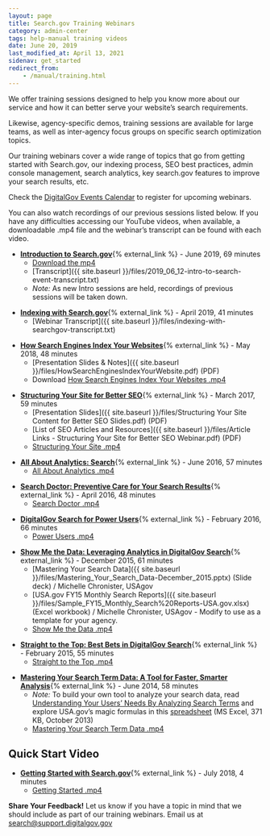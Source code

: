 ```yaml
---
layout: page
title: Search.gov Training Webinars
category: admin-center
tags: help-manual training videos
date: June 20, 2019
last_modified_at: April 13, 2021
sidenav: get_started
redirect_from:
    - /manual/training.html
---
```


We offer training sessions designed to help you know more about our service and how it can better serve your website’s search requirements. 

Likewise, agency-specific demos, training sessions are available for large teams, as well as inter-agency focus groups on specific search optimization topics.

Our training webinars cover a wide range of topics that go from getting started with Search.gov, our indexing process, SEO best practices, admin console management, search analytics, key search.gov features to improve your search results, etc.

Check the [DigitalGov Events Calendar](https://www.digital.gov/events/) to register for upcoming webinars.

You can also watch recordings of our previous sessions listed below. If you have any difficulties accessing our YouTube videos, when available, a downloadable .mp4 file and the webinar’s transcript can be found with each video.<a name="intro-to-search-gov"></a>

* **[Introduction to Search.gov](https://youtu.be/niT9kU6AfP8)**{% external_link %} - June 2019, 69 minutes
  * [Download the mp4](https://d3qcdigd1fhos0.cloudfront.net/media/2019_06_12-intro-to-search.mp4)
  * [Transcript]({{ site.baseurl }}/files/2019_06_12-intro-to-search-event-transcript.txt)
  * *Note:* As new Intro sessions are held, recordings of previous sessions will be taken down.

<a name="indexing-with-searchgov"></a>
* **[Indexing with Search.gov](https://youtu.be/zxyJVrxWVmg)**{% external_link %} - April 2019, 41 minutes
  * [Webinar Transcript]({{ site.baseurl }}/files/indexing-with-searchgov-transcript.txt)

<a name="how-engines-index"></a>
* **[How Search Engines Index Your Websites](https://youtu.be/THhe3Z7XSxg)**{% external_link %} - May 2018, 48 minutes
  * [Presentation Slides & Notes]({{ site.baseurl }}/files/HowSearchEnginesIndexYourWebsite.pdf) (PDF)
  * Download [How Search Engines Index Your Websites .mp4](https://d3qcdigd1fhos0.cloudfront.net/media/howsearchenginesindex.mp4)

<a name="site-structure-better-seo"></a>
* **[Structuring Your Site for Better SEO](https://youtu.be/2t5JM5slNSA)**{% external_link %} - March 2017, 59 minutes
  * [Presentation Slides]({{ site.baseurl }}/files/Structuring Your Site Content for Better SEO Slides.pdf) (PDF)
  * [List of SEO Articles and Resources]({{ site.baseurl }}/files/Article Links - Structuring Your Site for Better SEO Webinar.pdf) (PDF)
  * [Structuring Your Site .mp4](https://d3qcdigd1fhos0.cloudfront.net/media/Structuring+Your+Site+for+Better+SEO_051117.mp4)

<a name="all-about-analytics"></a>
* **[All About Analytics: Search](https://youtu.be/xL6ipNKPW_Y)**{% external_link %} - June 2016, 57 minutes
  * [All About Analytics .mp4](https://d3qcdigd1fhos0.cloudfront.net/media/allaboutanalytics.mp4)

<a name="search-doctor"></a>
* **[Search Doctor: Preventive Care for Your Search Results](https://youtu.be/Wr767ENce_4)**{% external_link %} - April 2016, 48 minutes
  * [Search Doctor .mp4](https://d3qcdigd1fhos0.cloudfront.net/media/searchdoctor.mp4)

<a name="power-users"></a>
* **[DigitalGov Search for Power Users](https://youtu.be/P47ccZb6Fzc)**{% external_link %} - February 2016, 66 minutes
  * [Power Users .mp4](https://d3qcdigd1fhos0.cloudfront.net/media/powerusers.mp4)

<a name="show-me-the-data"></a>
* **[Show Me the Data: Leveraging Analytics in DigitalGov Search](https://youtu.be/zMft4VkYZug)**{% external_link %} - December 2015, 61 minutes
  * [Mastering Your Search Data]({{ site.baseurl }}/files/Mastering_Your_Search_Data-December_2015.pptx) (Slide deck) / Michelle Chronister, USAgov
  * [USA.gov FY15 Monthly Search Reports]({{ site.baseurl }}/files/Sample_FY15_Monthly_Search%20Reports-USA.gov.xlsx) (Excel workbook) / Michelle Chronister, USAgov - Modify to use as a template for your agency.
  * [Show Me the Data .mp4](https://d3qcdigd1fhos0.cloudfront.net/media/showmethedata.mp4)

<a name="straight-to-the-top"></a>
* **[Straight to the Top: Best Bets in DigitalGov Search](https://youtu.be/WzQocKYK0t4)**{% external_link %} - February 2015, 55 minutes
  * [Straight to the Top .mp4](https://d3qcdigd1fhos0.cloudfront.net/media/bestbets.mp4)

<a name="mastering-your-search-term-data"></a>
* **[Mastering Your Search Term Data: A Tool for Faster, Smarter Analysis](https://youtu.be/x2_PhowP-DI)**{% external_link %} - June 2014, 58 minutes
  * *Note:* To build your own tool to analyze your search data, read [Understanding Your Users’ Needs By Analyzing Search Terms](https://www.digitalgov.gov/2013/10/24/understanding-your-users-needs-by-analyzing-search-terms/) and explore USA.gov’s magic formulas in this [spreadsheet](https://s3.amazonaws.com/digitalgov/_legacy-img/2013/10/usa.gov-monthly-search-reports-fy13.xlsx) (MS Excel, 371 KB, October 2013)
  * [Mastering Your Search Term Data .mp4](https://d3qcdigd1fhos0.cloudfront.net/media/masteringyoursearchdata.mp4)

## Quick Start Video

<a name="getting-started-with-search-gov"></a>
* **[Getting Started with Search.gov](https://youtu.be/p-y9T23ziEg)**{% external_link %} - July 2018, 4 minutes
  * [Getting Started .mp4](https://d3qcdigd1fhos0.cloudfront.net/media/gettingstarted.mp4)

**Share Your Feedback!** Let us know if you have a topic in mind that we should include as part of our training webinars. Email us at search@support.digitalgov.gov

